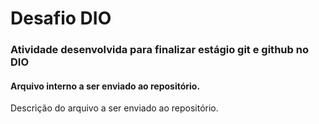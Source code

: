 # Desafio DIO

### Atividade desenvolvida para finalizar estágio git e github no DIO 

####  Arquivo interno a ser enviado ao repositório.

Descrição do arquivo a ser enviado ao repositório.
